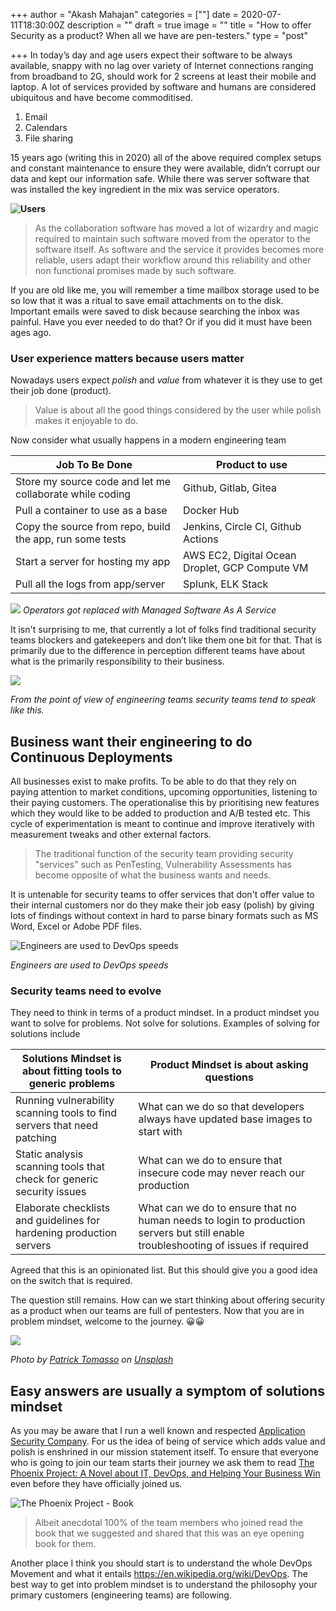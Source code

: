+++
author = "Akash Mahajan"
categories = [""]
date = 2020-07-11T18:30:00Z
description = ""
draft = true
image = ""
title = "How to offer Security as a product? When all we have are pen-testers."
type = "post"

+++
In today’s day and age users expect their software to be always available, snappy with no lag over variety of Internet connections ranging from broadband to 2G, should work for 2 screens at least their mobile and laptop. A lot of services provided by software and humans are considered ubiquitous and have become commoditised.

1. Email
2. Calendars
3. File sharing

15 years ago (writing this in 2020) all of the above required complex setups and constant maintenance to ensure they were available, didn’t corrupt our data and kept our information safe. While there was server software that was installed the key ingredient in the mix was service operators.

**![Users ](/images/collaboration-software-1.png)**

> As the collaboration software has moved a lot of wizardry and magic required to maintain such software moved from the operator to the software itself. As software and the service it provides becomes more reliable, users adapt their workflow around this reliability and other non functional promises made by such software.

If you are old like me, you will remember a time mailbox storage used to be so low that it was a ritual to save email attachments on to the disk. Important emails were saved to disk because searching the inbox was painful. Have you ever needed to do that? Or if you did it must have been ages ago.

### User experience matters because users matter

Nowadays users expect _polish_ and _value_ from whatever it is they use to get their job done (product).

> Value is about all the good things considered by the user while polish makes it enjoyable to do.

Now consider what usually happens in a modern engineering team

| Job To Be Done | Product to use |
| --- | --- |
| Store my source code and let me collaborate while coding | Github, Gitlab, Gitea |
| Pull a container to use as a base | Docker Hub |
| Copy the source from repo, build the app, run some tests | Jenkins, Circle CI, Github Actions |
| Start a server for hosting my app | AWS EC2, Digital Ocean Droplet, GCP Compute VM |
| Pull all the logs from app/server | Splunk, ELK Stack |

![](/images/collaboration-software-2-1.png)	
_Operators got replaced with Managed Software As A Service_

It isn't surprising to me, that currently a lot of folks find traditional security teams blockers and gatekeepers and don’t like them one bit for that. That is primarily due to the difference in perception different teams have about what is the primarily responsibility to their business.

**![](/images/pentesters-saying-no.png)**

_From the point of view of engineering teams security teams tend to speak like this._

## Business want their engineering to do Continuous Deployments

All businesses exist to make profits. To be able to do that they rely on paying attention to market conditions, upcoming opportunities, listening to their paying customers. The operationalise this by prioritising new features which they would like to be added to production and A/B tested etc. This cycle of experimentation is meant to continue and improve iteratively with measurement tweaks and other external factors.

> The traditional function of the security team providing security "services" such as PenTesting, Vulnerability Assessments has become opposite of what the business wants and needs.

It is untenable for security teams to offer services that don't offer value to their internal customers nor do they make their job easy (polish) by giving lots of findings without context in hard to parse binary formats such as MS Word, Excel or Adobe PDF files.

![Engineers are used to DevOps speeds](/images/engineers-want-stuff-at-devops-speed-1.png "Engineers are used to DevOps speeds")

_Engineers are used to DevOps speeds_

### Security teams need to evolve

They need to think in terms of a product mindset. In a product mindset you want to solve for problems. Not  solve for solutions. Examples of solving for solutions include

| Solutions Mindset is about fitting tools to generic problems | Product Mindset is about asking questions |
| --- | --- |
| Running vulnerability scanning tools to find servers that need patching | What can we do so that developers always have updated base images to start with |
| Static analysis scanning tools that check for generic security issues | What can we do to ensure that insecure code may never reach our production |
| Elaborate checklists and guidelines for hardening production servers | What can we do to ensure that no human needs to login to production servers but still enable troubleshooting of issues if required |

Agreed that this is an opinionated list. But this should give you a good idea on the switch that is required.

The question still remains. How can we start thinking about offering security as a product when our teams are full of pentesters.  Now that you are in problem mindset, welcome to the journey. 😀😀

![](/images/patrick-tomasso-5hvn-2ww6ry-unsplash.jpg)

_Photo by_ [_Patrick Tomasso_](https://unsplash.com/@impatrickt?utm_source=unsplash&utm_medium=referral&utm_content=creditCopyText) _on_ [_Unsplash_](https://unsplash.com/s/photos/journey?utm_source=unsplash&utm_medium=referral&utm_content=creditCopyText)

## Easy answers are usually a symptom of solutions mindset

As you may be aware that I run a well known and respected [Application Security Company](https://appsecco.com). For us the idea of being of service which adds value and polish is enshrined in our mission statement itself. To ensure that everyone who is going to join our team starts their journey we ask them to read [The Phoenix Project: A Novel about IT, DevOps, and Helping Your Business Win](https://itrevolution.com/book/the-phoenix-project/) even before they have officially joined us.

![The Phoenix Project - Book](https://itrevolution.com/wp-content/uploads/2017/01/TPP_3rd_3D_layered_010318-e1553022345260-488x700.jpg "The Phoenix Project - Book")

> Albeit anecdotal 100% of the team members who joined read the book that we suggested and shared that this was an eye opening book for them.

Another place I think you should start is to understand the whole DevOps Movement and what it entails https://en.wikipedia.org/wiki/DevOps. The best way to get into problem mindset is to understand the philosophy your primary customers (engineering teams) are following.